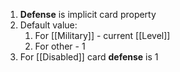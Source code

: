 1. **Defense** is implicit card property
2. Default value:
	1. For [[Military]] - current [[Level]]
	2. For other - 1
3. For [[Disabled]] card **defense** is 1
